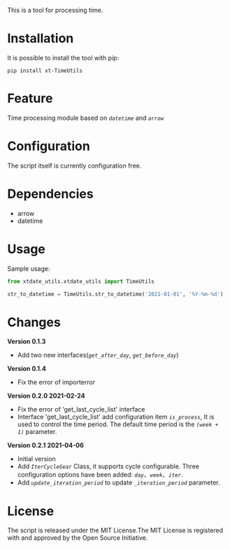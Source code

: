 
This is a tool for processing time.



# Installation

It is possible to install the tool with pip:

```
pip install xt-TimeUtils
```



# Feature

Time processing module based on *`datetime`* and *`arrow`*



# Configuration

The script itself is currently configuration free.



# Dependencies

- arrow
- datetime



# Usage

Sample usage:

```python
from xtdate_utils.xtdate_utils import TimeUtils

str_to_datetime = TimeUtils.str_to_datetime('2021-01-01', '%Y-%m-%d')
```



# Changes

**Version 0.1.3**

- Add two new interfaces(*`get_after_day`*, *`get_before_day`*)

**Version 0.1.4**

- Fix the error of importerror

**Version 0.2.0 2021-02-24**

- Fix the error of 'get_last_cycle_list' interface 
- Interface 'get_last_cycle_list' add configuration item *`is_process`*, It is used to control the time period. The default time period is the *`(week + 1)`* parameter.

**Version 0.2.1 2021-04-06**

- Initial version
- Add *`IterCycleGear`* Class, it supports cycle configurable. Three configuration options have been added: *`day`*、*`week`*、*`iter`*.
- Add *`update_iteration_period`* to update *`_iteration_period`* parameter.



# License

The script is released under the MIT License.The MIT License is registered with and approved by the Open Source Initiative.
